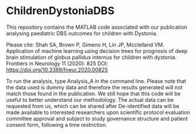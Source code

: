 # ChildrenDystoniaDBS
This repository contains the MATLAB code associated with our publication analysing paediatric DBS outcomes for children with Dystonia. 

Please cite:
Shah SA, Brown P, Gimeno H, Lin JP,  Mcclelland VM. Application of machine learning using decision trees for prognosis of deep brain stimulation of globus pallidus internus for children with dystonia. Frontiers in Neurology 11 (2020): 825
DOI: https://doi.org/10.3389/fneur.2020.00825

To run the analysis, type Analysis_A in the command line. 
Please note that the data used is dummy data and therefore the results generated will not match those found in the publication. We still hope that this code will be useful to better understand our methodology. The actual data can be requested from us, which can be shared after De-identified data will be made available to interested researchers upon scientific protocol evaluation committee approval and subject to study governance structure and patient consent form, following a time restriction.  
